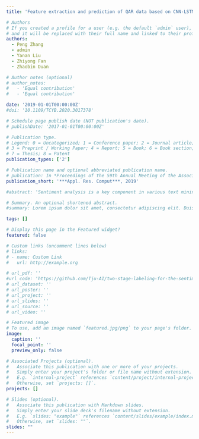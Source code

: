 ```yaml
---
title: 'Feature extraction and prediction of QAR data based on CNN-LSTM'

# Authors
# If you created a profile for a user (e.g. the default `admin` user), write the username (folder name) here
# and it will be replaced with their full name and linked to their profile.
authors:
  - Peng Zhang
  - admin
  - Yanan Liu
  - Zhiyong Fan
  - Zhaobin Duan

# Author notes (optional)
# author_notes:
#   - 'Equal contribution'
#   - 'Equal contribution'

date: '2019-01-01T00:00:00Z'
#doi: '10.1109/TCYB.2020.3017378'

# Schedule page publish date (NOT publication's date).
# publishDate: '2017-01-01T00:00:00Z'

# Publication type.
# Legend: 0 = Uncategorized; 1 = Conference paper; 2 = Journal article;
# 3 = Preprint / Working Paper; 4 = Report; 5 = Book; 6 = Book section;
# 7 = Thesis; 8 = Patent
publication_types: ['2']

# Publication name and optional abbreviated publication name.
# publication: In *Proceedings of the 59th Annual Meeting of the Association for Computational Linguistics and the 11th International Joint Conference on Natural Language Processing*
publication_short: '***Appl. Res. Comput***, 2019'

#abstract: 'Sentiment analysis is a key component in various text mining applications. Numerous sentiment classification techniques, including conventional and deep-learning-based methods, have been proposed in the literature. In most existing methods, a high-quality training set is assumed to be given. Nevertheless, constructing a high-quality training set that consists of highly accurate labels is challenging in real applications. This difficulty stems from the fact that text samples usually contain complex sentiment representations, and their annotation is subjective. We address this challenge in this study by leveraging a new labeling strategy and utilizing a two-level long short-term memory network to construct a sentiment classifier. Lexical cues are useful for sentiment analysis, and they have been utilized in conventional studies. For example, polar and negation words play important roles in sentiment analysis. A new encoding strategy, that is, ρ-hot encoding, is proposed to alleviate the drawbacks of one-hot encoding and, thus, effectively incorporate useful lexical cues. Moreover, the sentimental polarity of a word may change in different sentences due to label noise or context. A flipping model is proposed to model the polar flipping of words in a sentence. We compile three Chinese datasets on the basis of our label strategy and proposed methodology. Experiments demonstrate that the proposed method outperforms state-of-the-art algorithms on both benchmark English data and our compiled Chinese data.'

# Summary. An optional shortened abstract.
#summary: Lorem ipsum dolor sit amet, consectetur adipiscing elit. Duis posuere tellus ac convallis placerat. Proin tincidunt magna sed ex sollicitudin condimentum.

tags: []

# Display this page in the Featured widget?
featured: false

# Custom links (uncomment lines below)
# links:
# - name: Custom Link
#   url: http://example.org

# url_pdf: ''
#url_code: 'https://github.com/Tju-AI/two-stage-labeling-for-the-sentiment-orientations'
# url_dataset: ''
# url_poster: ''
# url_project: ''
# url_slides: ''
# url_source: ''
# url_video: ''

# Featured image
# To use, add an image named `featured.jpg/png` to your page's folder.
image:
  caption: ''
  focal_point: ''
  preview_only: false

# Associated Projects (optional).
#   Associate this publication with one or more of your projects.
#   Simply enter your project's folder or file name without extension.
#   E.g. `internal-project` references `content/project/internal-project/index.md`.
#   Otherwise, set `projects: []`.
projects: []

# Slides (optional).
#   Associate this publication with Markdown slides.
#   Simply enter your slide deck's filename without extension.
#   E.g. `slides: "example"` references `content/slides/example/index.md`.
#   Otherwise, set `slides: ""`.
slides: ""
---
```


<!-- {{% callout note %}}
Click the _Cite_ button above to demo the feature to enable visitors to import publication metadata into their reference management software.
{{% /callout %}}

{{% callout note %}}
Create your slides in Markdown - click the _Slides_ button to check out the example.
{{% /callout %}} -->

<!-- Supplementary notes can be added here, including [code, math, and images](https://wowchemy.com/docs/writing-markdown-latex/). --> 